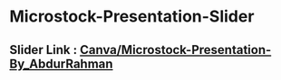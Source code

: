 # Microstock-Presentation-Slider

## Slider Link : [Canva/Microstock-Presentation-By_AbdurRahman](https://www.canva.com/design/DAGThhhBUzE/bdSRdBKt2tn70JcoX_Nkcg/view?utm_content=DAGThhhBUzE&utm_campaign=designshare&utm_medium=link&utm_source=editor) 
